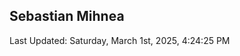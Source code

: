 <h2>Sebastian Mihnea</h2>

<!--RECENT_ACTIVITY:start-->
<!--RECENT_ACTIVITY:end-->
<!--RECENT_ACTIVITY:last_update-->
Last Updated: Saturday, March 1st, 2025, 4:24:25 PM
<!--RECENT_ACTIVITY:last_update_end-->

<!---LOL-STATS-START-HERE--->
<!---LOL-STATS-END-HERE--->
